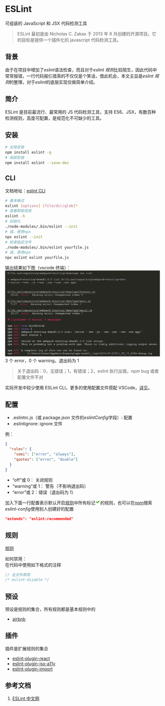 # ESLint

可组装的 JavaScript 和 JSX 代码检测工具

> ESLint 最初是由 Nicholas C. Zakas 于 2013 年 6 月创建的开源项目。它的目标是提供一个插件化的 javascript 代码检测工具。

## 背景

由于在项目中增加了*eslint*语法检查，而且对于*eslint 规则*比较陌生，因此代码中常常报错，一行代码报仨错真的不仅仅是个笑话，借此机会，本文主旨是*eslint 规则*的整理，对于*eslint*的底层实现仅做简单介绍。

## 简介

ESLint 是目前最流行、最常用的 JS 代码检测工具，支持 ES6、JSX，有数百种检测规则，高度可配置，是规范化不可缺少的工具。

## 安装

```bash
# 全局安装
npm install eslint -g
# 局部安装
npm install eslint --save-dev
```

## CLI

文档地址：[eslint CLI](https://cn.eslint.org/docs/user-guide/command-line-interface)

```bash
# 基本格式
eslint [options] [file/dir/glob]*
# 查看帮助信息
eslint -h
# 初始化
./node-modules/.bin/eslint --init
# 或，使用npx
npx eslint --init
# 检查指定文件
./node-modules/.bin/eslint yourfile.js
# 或，使用npx
npx eslint eslint yourfile.js
```

输出结果如下图（vscode 终端）：
![eslint输出](../assets/images/eslint-cli.png)
3 个 error，0 个 warning，退出码为 1

> 关于退出码：0，无错误；1，有错误；2，eslint 执行出错，npm bug 或者配置文件不对

实际开发中较少使用 ESLint CLI，更多的使用配置文件搭配 VSCode，[详见](./src/tools/eslint-vscode.md)。

## 配置

- .eslintrc.js（或 package.json 文件的*eslintConfig*字段）: 配置
- .eslintignore: ignore 文件

例：

```json
{
  "rules": {
    "semi": ["error", "always"],
    "quotes": ["error", "double"]
  }
}
```

- “off”或 0： 关闭规则
- “warning”或 1： 警告（不影响退出码）
- “error”或 2：错误（退出码为 1）

加入下面一行配置表示默认开启[规则](https://cn.eslint.org/docs/rules/)中所有标记![OK](../assets/images/recommended.png)的规则，也可以在[npm](https://www.npmjs.com/search?q=eslint-config)搜索*eslint-config*使用别人创建好的配置

```json
"extends": "eslint:recommended"
```

## 规则

[规则](/src/tools/eslint-basic.md)

如何禁用：  
在代码中使用如下格式的注释

```javascript
// 全文件禁用
/* eslint-disable */
```

## 预设

预设是规则的集合，所有规则都是基本规则中的

- [airbnb](/src/tools/eslint-preset-airbnb.md)

## 插件

插件是扩展规则的集合

- [eslint-plugin-react](/src/tools/eslint-plugin-react.md)
- [eslint-plugin-jsx-a11y](/src/tools/eslint-plugin-jsx-a11y.md)
- [eslint-plugin-import](/src/tools/eslint-plugin-import.md)

## 参考文档

1. [ESLint 中文网](https://cn.eslint.org/)
